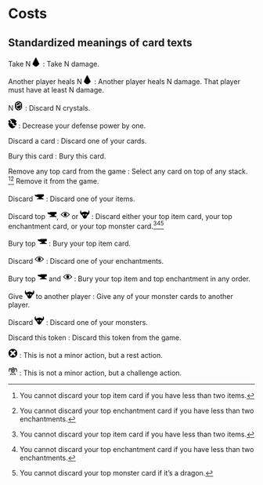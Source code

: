 # Costs

## Standardized meanings of card texts

Take N![img.png](icons/damage.png)
: Take N damage.

Another player heals N![img.png](icons/damage.png)
: Another player heals N damage. That player must have at least N damage.

N![img.png](icons/crystal.png)
: Discard N crystals.

![img.png](icons/defense-down.png)
: Decrease your defense power by one.

Discard a card
: Discard one of your cards.

Bury this card
: Bury this card.

Remove any top card from the game
: Select any card on top of any stack. [^1][^2] Remove it from the game.

Discard ![img.png](icons/item.png)
: Discard one of your items.

Discard top ![img.png](icons/item.png), ![img.png](icons/enchantment.png) or ![img.png](icons/monster.png)
: Discard either your top item card, your top enchantment card, or your top monster card.[^1][^2][^3]

Bury top ![img.png](icons/item.png)
: Bury your top item card.

Discard ![img.png](icons/enchantment.png)
: Discard one of your enchantments.

Bury top ![img.png](icons/item.png) and ![img.png](icons/enchantment.png)
: Bury your top item and top enchantment in any order.

Give ![img.png](icons/monster.png) to another player
: Give any of your monster cards to another player.

Discard ![img.png](icons/monster.png)
: Discard one of your monsters.

Discard this token
: Discard this token from the game.

![img.png](icons/rest-action.png)
: This is not a minor action, but a rest action.

![img.png](icons/overlord.png)
: This is not a minor action, but a challenge action.

[^1]: You cannot discard your top item card if you have less than two items.
[^2]: You cannot discard your top enchantment card if you have less than two enchantments.
[^3]: You cannot discard your top monster card if it’s a dragon.
